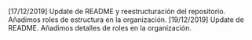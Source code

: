 [17/12/2019] Update de README y reestructuración del repositorio. Añadimos roles de estructura en la organización.
[19/12/2019] Update de README. Añadimos detalles de roles en la organización.
